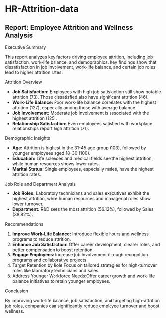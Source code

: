 # HR-Attrition-data
## **Report: Employee Attrition and Wellness Analysis**

Executive Summary

This report analyzes key factors driving employee attrition, including job satisfaction, work-life balance, and demographics. Key findings show that dissatisfaction in job involvement, work-life balance, and certain job roles lead to higher attrition rates.

Attrition Overview

- **Job Satisfaction:** Employees with high job satisfaction still show notable attrition (73). Those dissatisfied also have significant attrition (46).
- **Work-Life Balance:** Poor work-life balance correlates with the highest attrition (127), especially among those with average balance.
- **Job Involvement:** Moderate job involvement is associated with the highest attrition (125).
- **Relationship Satisfaction:** Even employees satisfied with workplace relationships report high attrition (71).

Demographic Insights

- **Age:** Attrition is highest in the 31-45 age group (103), followed by younger employees aged 18-30 (100).
- **Education:** Life sciences and medical fields see the highest attrition, while human resources shows lower rates.
- **Marital Status:** Single employees, especially males, have the highest attrition rates.

Job Role and Department Analysis

- **Job Roles:** Laboratory technicians and sales executives exhibit the highest attrition, while human resources and managerial roles show lower turnover.
- **Department:** R&D sees the most attrition (56.12%), followed by Sales (38.82%).

Recommendations

1. **Improve Work-Life Balance:** Introduce flexible hours and wellness programs to reduce attrition.
2. **Enhance Job Satisfaction:** Offer career development, clearer roles, and better compensation to boost retention.
3. **Engage Employees:** Increase job involvement through recognition programs and collaborative projects.
4. Target Retention by Role:Focus on tailored strategies for high-turnover roles like laboratory technicians and sales.
5. Address Younger Workforce Needs:Offer career growth and work-life balance initiatives to retain younger employees.

Conclusion

By improving work-life balance, job satisfaction, and targeting high-attrition job roles, companies can significantly reduce employee turnover and boost wellness.

